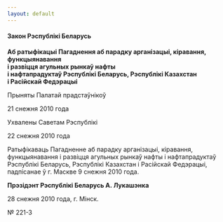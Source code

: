 ```yaml
---
layout: default
---
```


#### Закон Рэспублікі Беларусь

**Аб ратыфікацыі Пагаднення аб парадку арганізацыі, кіравання,
функцыянавання  
і развіцця агульных рынкаў нафты  
і нафтапрадуктаў Рэспублікі Беларусь, Рэспублікі Казахстан  
і Расійскай Федэрацыі**

Прыняты Палатай прадстаўнікоў

21 снежня 2010 года

Ухвалены Саветам Рэспублікі

22 снежня 2010 года

Ратыфікаваць Пагадненне аб парадку арганізацыі, кіравання,
функцыянавання і развіцця агульных рынкаў нафты і
нафтапрадуктаў Рэспублікі Беларусь, Рэспублікі Казахстан і
Расійскай Федэрацыі, падпісанае ў г. Маскве 9 снежня 2010 года.

**Прэзідэнт Рэспублікі Беларусь А. Лукашэнка**

28 снежня 2010 года, г. Мінск.

№ 221-З

